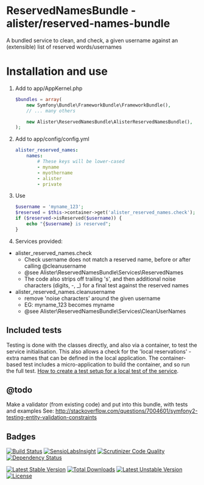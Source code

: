 # ReservedNamesBundle - alister/reserved-names-bundle

A bundled service to clean, and check, a given username against an (extensible) list of reserved words/usernames

# Installation and use

1. Add to app/AppKernel.php

    ```php
    $bundles = array(
        new Symfony\Bundle\FrameworkBundle\FrameworkBundle(),
        // ... many others

        new Alister\ReservedNamesBundle\AlisterReservedNamesBundle(),
    );
    ```

2. Add to app/config/config.yml

    ```yaml
    alister_reserved_names:
        names:
            # These keys will be lower-cased
            - myname
            - myothername
            - alister
            - private
    ```

3. Use
        
    ```php
    $username = 'myname_123';
    $reserved = $this->container->get('alister_reserved_names.check');
    if ($reserved->isReserved($username)) {
        echo "{$username} is reserved";
    }
    ```

4. Services provided:

* alister_reserved_names.check 
  * Check username does not match a reserved name, before or after calling @cleanusername
  * @see Alister\ReservedNamesBundle\Services\ReservedNames
  * The code also strips off trailing 's', and then additional noise characters (digits, -, _) for a final test against the reserved names
* alister_reserved_names.cleanusername
  * remove 'noise characters' around the given username
  * EG: myname_123 becomes myname
  * @see Alister\ReservedNamesBundle\Services\CleanUserNames

## Included tests

Testing is done with the classes directly, and also via a container, to test the service initialisation. This also allows a check for the 'local reservations' - extra names that can be defined in the local application. The container-based test includes a micro-application to build the container, and so run the full test. [How to create a test setup for a local test of the service](http://blog.kevingomez.fr/2013/01/09/functional-testing-standalone-symfony2-bundles/).

## @todo

Make a validator (from existing code) and put into this bundle, with tests and examples
See: http://stackoverflow.com/questions/7004601/symfony2-testing-entity-validation-constraints


## Badges

[![Build Status](https://travis-ci.org/alister/ReservedNamesBundle.svg?branch=master)](https://travis-ci.org/alister/ReservedNamesBundle) [![SensioLabsInsight](https://insight.sensiolabs.com/projects/8be6b1cb-f48d-4447-b9b4-682f549aa40c/mini.png)](https://insight.sensiolabs.com/projects/8be6b1cb-f48d-4447-b9b4-682f549aa40c) [![Scrutinizer Code Quality](https://scrutinizer-ci.com/g/alister/ReservedNamesBundle/badges/quality-score.png?b=master)](https://scrutinizer-ci.com/g/alister/ReservedNamesBundle/?branch=master) [![Dependency Status](https://www.versioneye.com/user/projects/53c05854638521361000009b/badge.svg)](https://www.versioneye.com/user/projects/53c05854638521361000009b)

[![Latest Stable Version](https://poser.pugx.org/alister/reserved-names-bundle/v/stable.svg)](https://packagist.org/packages/alister/reserved-names-bundle) [![Total Downloads](https://poser.pugx.org/alister/reserved-names-bundle/downloads.svg)](https://packagist.org/packages/alister/reserved-names-bundle) [![Latest Unstable Version](https://poser.pugx.org/alister/reserved-names-bundle/v/unstable.svg)](https://packagist.org/packages/alister/reserved-names-bundle) [![License](https://poser.pugx.org/alister/reserved-names-bundle/license.svg)](https://packagist.org/packages/alister/reserved-names-bundle)
